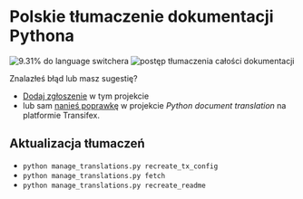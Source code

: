 Polskie tłumaczenie dokumentacji Pythona
========================================
![9.31% do language switchera](https://img.shields.io/badge/language_switcher-9.31%25-0.svg)
![postęp tłumaczenia całości dokumentacji](https://img.shields.io/badge/dynamic/json.svg?label=całość&query=$.pl&url=http://gce.zhsj.me/python/newest)

Znalazłeś błąd lub masz sugestię?
* [Dodaj zgłoszenie](https://github.com/m-aciek/python-docs-pl/issues) w tym projekcie
* lub sam [nanieś poprawkę](https://www.transifex.com/python-doc/python-newest/)
  w projekcie *Python document translation* na platformie Transifex.
 
Aktualizacja tłumaczeń
----------------------
* `python manage_translations.py recreate_tx_config`
* `python manage_translations.py fetch`
* `python manage_translations.py recreate_readme`
